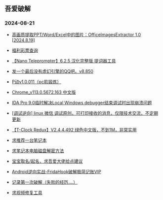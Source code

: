 ## 吾爱破解 
### 2024-08-21

+ [高画质提取PPT/Word/Excel中的图片：OfficeImagesExtractor 1.0 [2024.8.19]](https://www.52pojie.cn/thread-1955957-1-1.html)

+ [福利彩票查询](https://www.52pojie.cn/thread-1955978-1-1.html)

+ [【Nano Teleprompter】6.2.5 汉化完整版 提词器工具](https://www.52pojie.cn/thread-1956093-1-1.html)

+ [发一个最后没有虚幻引擎的QQ吧。v8.850](https://www.52pojie.cn/thread-1955983-1-1.html)

+ [P动v1.0.011（pc肌锻炼）](https://www.52pojie.cn/thread-1955986-1-1.html)

+ [Chrome_v113.0.5672.163 中文版](https://www.52pojie.cn/thread-1956226-1-1.html)

+ [IDA Pro 9.0临时解决Local Windows debugger结束调试时出现崩溃问题](https://www.52pojie.cn/thread-1956001-1-1.html)

+ [[调试逆向] linux 微信 调试原创，可打印接收的消息，仅限技术交流，不定期更新](https://www.52pojie.cn/thread-1956107-1-1.html)

+ [【T-Clock Redux】V2.4.4.492 绿色中文版，不到1M，非常实用](https://www.52pojie.cn/thread-1956310-1-1.html)

+ [求推荐一台笔记本](https://www.52pojie.cn/thread-1956182-1-1.html)

+ [求笔记本电脑磁盘解密方法](https://www.52pojie.cn/thread-1956099-1-1.html)

+ [宝宝取名/起名，求吾爱大佬给点建议](https://www.52pojie.cn/thread-1955988-1-1.html)

+ [Android逆向实战-FridaHook破解极简记账VIP](https://www.52pojie.cn/thread-1956141-1-1.html)

+ [记录第一次破解（失败的经历....）](https://www.52pojie.cn/thread-1956066-1-1.html)

+ [求视频修复工具](https://www.52pojie.cn/thread-1956092-1-1.html)

